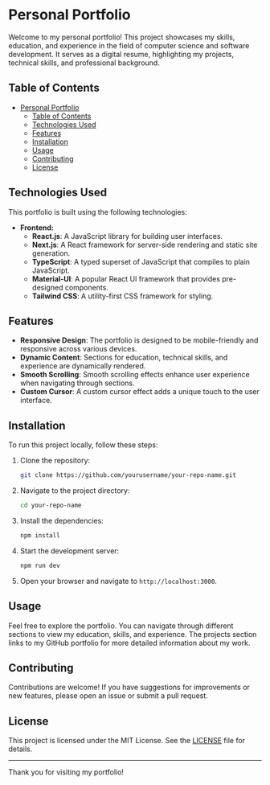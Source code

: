 # Personal Portfolio

Welcome to my personal portfolio! This project showcases my skills, education, and experience in the field of computer science and software development. It serves as a digital resume, highlighting my projects, technical skills, and professional background.

## Table of Contents

- [Personal Portfolio](#personal-portfolio)
  - [Table of Contents](#table-of-contents)
  - [Technologies Used](#technologies-used)
  - [Features](#features)
  - [Installation](#installation)
  - [Usage](#usage)
  - [Contributing](#contributing)
  - [License](#license)

## Technologies Used

This portfolio is built using the following technologies:

- **Frontend:**
  - **React.js**: A JavaScript library for building user interfaces.
  - **Next.js**: A React framework for server-side rendering and static site generation.
  - **TypeScript**: A typed superset of JavaScript that compiles to plain JavaScript.
  - **Material-UI**: A popular React UI framework that provides pre-designed components.
  - **Tailwind CSS**: A utility-first CSS framework for styling.


## Features

- **Responsive Design**: The portfolio is designed to be mobile-friendly and responsive across various devices.
- **Dynamic Content**: Sections for education, technical skills, and experience are dynamically rendered.
- **Smooth Scrolling**: Smooth scrolling effects enhance user experience when navigating through sections.
- **Custom Cursor**: A custom cursor effect adds a unique touch to the user interface.

## Installation

To run this project locally, follow these steps:

1. Clone the repository:
   ```bash
   git clone https://github.com/yourusername/your-repo-name.git
   ```

2. Navigate to the project directory:
   ```bash
   cd your-repo-name
   ```

3. Install the dependencies:
   ```bash
   npm install
   ```

4. Start the development server:
   ```bash
   npm run dev
   ```

5. Open your browser and navigate to `http://localhost:3000`.

## Usage

Feel free to explore the portfolio. You can navigate through different sections to view my education, skills, and experience. The projects section links to my GitHub portfolio for more detailed information about my work.

## Contributing

Contributions are welcome! If you have suggestions for improvements or new features, please open an issue or submit a pull request.

## License

This project is licensed under the MIT License. See the [LICENSE](LICENSE) file for details.

---

Thank you for visiting my portfolio!